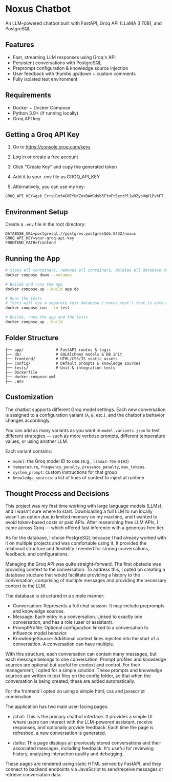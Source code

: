 # Noxus Chatbot

An LLM-powered chatbot built with FastAPI, Groq API (LLaMA 3 70B), and PostgreSQL.

## Features

-  Fast, streaming LLM responses using Groq's API
-  Persistent conversations with PostgreSQL
-  Preprompt configuration & knowledge source injection
-  User feedback with thumbs up/down + custom comments
-  Fully isolated test environment

## Requirements

- Docker + Docker Compose
- Python 3.9+ (if running locally)
- Groq API key

## Getting a Groq API Key

1. Go to https://console.groq.com/keys

2. Log in or create a free account

3. Click "Create Key" and copy the generated token

4. Add it to your .env file as GROQ_API_KEY

5. Alternatively, you can use my key:

```
GROQ_API_KEY=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
```
## Environment Setup

Create a `.env` file in the root directory:

```env
DATABASE_URL=postgresql://postgres:postgres@db:5432/noxus
GROQ_API_KEY=your-groq-api-key
FRONTEND_PATH=frontend
```

## Running the App

```bash
# Stops all containers, removes all containers, deletes all database data
docker compose down --volumes

# Builds and runs the app
docker compose up --build app db

# Runs the tests 
# Tests will use a separate test database (`noxus_test`) that is auto-created and wiped.
docker compose run --rm test

# Builds, runs the app and the tests
docker compose up --build
```

## Folder Structure

```
├── app/              # FastAPI routes & logic
├── db/               # SQLAlchemy models & DB init
├── frontend/         # HTML/CSS/JS static assets
├── config/           # Default prompts & knowledge sources
├── tests/            # Unit & integration tests
├── Dockerfile
├── docker-compose.yml
├── .env
```

## Customization

The chatbot supports different Groq model settings. Each new conversation is assigned to a configuration variant (`A`, `B`, etc.), and the chatbot's behavior changes accordingly.

You can add as many variants as you want in `model_variants.json` to test different strategies — such as more verbose prompts, different temperature values, or using another LLM.

Each variant contains:
- `model`: the Groq model ID to use (e.g., `llama3-70b-8192`)
- `temperature`, `frequency_penalty`, `presence_penalty`, `max_tokens`.
- `system_prompt`: custom instructions for that group
- `knowledge_sources`: a list of lines of context to inject at runtime


## Thought Process and Decisions

This project was my first time working with large language models (LLMs), and I wasn’t sure where to start. Downloading a full LLM to run locally wasn’t an option due to limited memory on my machine, and I wanted to avoid token-based costs or paid APIs. After researching free LLM APIs, I came across Groq — which offered fast inference with a generous free tier.

As for the database, I chose PostgreSQL because I had already worked with it on multiple projects and was comfortable using it. It provided the relational structure and flexibility I needed for storing conversations, feedback, and configurations.

Managing the Groq API was quite straight-forward. The first obstacle was providing context to the conversation.
To address this, I opted on creating a database stucture that would facilitate providing a history to the conversation, comprising of multiple messages and providing the necessary context to the LLM.

The database is structured in a simple manner:

- Conversation: Represents a full chat session. It may include preprompts and knowledge sources.
- Message: Each entry in a conversation. Linked to exactly one conversation, and has a role (user or assistant).
- PromptProfile: Optional configuration linked to a conversation to influence model behavior.
- KnowledgeSource: Additional context lines injected into the start of a conversation. A conversation can have multiple.

With this structure, each conversation can contain many messages, but each message belongs to one conversation.
Prompt profiles and knowledge sources are optional but useful for context and control. For their management, I opted for a simple solution. These prompts and knowledge sources are written in text files on the config folder, so that when the conversation is being created, these are added automatically. 

For the frontend I opted on using a simple html, css and javascript combination.

The application has two main user-facing pages:

- /chat: This is the primary chatbot interface. It provides a simple UI where users can interact with the LLM-powered assistant, receive responses, and optionally provide feedback. Each time the page is refreshed, a new conversation is generated.

- /talks: This page displays all previously stored conversations and their associated messages, including feedback. It's useful for reviewing history, analyzing interaction quality and debugging.

These pages are rendered using static HTML served by FastAPI, and they connect to backend endpoints via JavaScript to send/receive messages or retrieve conversation data.

